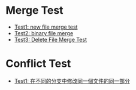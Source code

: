 Merge Test
==========
* [Test1: new file merge test](https://github.com/ak90406/git_test/blob/master/NewFileMerge.md)
* [Test2: binary file merge](https://github.com/ak90406/git_test/blob/master/BinaryFileMerge.md)
* [Test3: Delete File Merge Test](https://github.com/ak90406/git_test/blob/master/DeleteFileTest.md)

Conflict Test
=============
* [Test1: 在不同的分支中修改同一個文件的同一部分](https://github.com/ak90406/git_test/blob/master/conflict.md)
